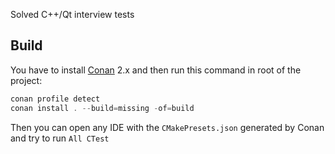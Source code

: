 Solved C++/Qt interview tests

## Build
You have to install [Conan](https://conan.io/downloads) 2.x and then run this command in root of the project:
```c
conan profile detect
conan install . --build=missing -of=build
```
Then you can open any IDE with the ```CMakePresets.json``` generated by Conan  and try to run ```All CTest```